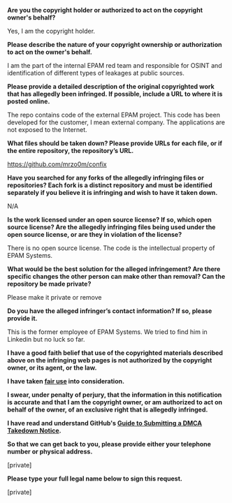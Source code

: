 **Are you the copyright holder or authorized to act on the copyright owner's behalf?**

Yes, I am the copyright holder.

**Please describe the nature of your copyright ownership or authorization to act on the owner's behalf.**

I am the part of the internal EPAM red team and responsible for OSINT and identification of different types of leakages at public sources.

**Please provide a detailed description of the original copyrighted work that has allegedly been infringed. If possible, include a URL to where it is posted online.**

The repo contains code of the external EPAM project. This code has been developed for the customer, I mean external company. The applications are not exposed to the Internet.

**What files should be taken down? Please provide URLs for each file, or if the entire repository, the repository’s URL.**

https://github.com/mrzo0m/confix

**Have you searched for any forks of the allegedly infringing files or repositories? Each fork is a distinct repository and must be identified separately if you believe it is infringing and wish to have it taken down.**

N/A

**Is the work licensed under an open source license? If so, which open source license? Are the allegedly infringing files being used under the open source license, or are they in violation of the license?**

There is no open source license. The code is the intellectual property of EPAM Systems.

**What would be the best solution for the alleged infringement? Are there specific changes the other person can make other than removal? Can the repository be made private?**

Please make it private or remove

**Do you have the alleged infringer’s contact information? If so, please provide it.**

This is the former employee of EPAM Systems. We tried to find him in Linkedin but no luck so far.

**I have a good faith belief that use of the copyrighted materials described above on the infringing web pages is not authorized by the copyright owner, or its agent, or the law.**

**I have taken <a href="https://www.lumendatabase.org/topics/22">fair use</a> into consideration.**

**I swear, under penalty of perjury, that the information in this notification is accurate and that I am the copyright owner, or am authorized to act on behalf of the owner, of an exclusive right that is allegedly infringed.**

**I have read and understand GitHub's <a href="https://docs.github.com/articles/guide-to-submitting-a-dmca-takedown-notice/">Guide to Submitting a DMCA Takedown Notice</a>.**

**So that we can get back to you, please provide either your telephone number or physical address.**

[private]

**Please type your full legal name below to sign this request.**

[private]
